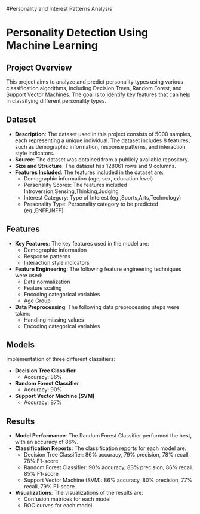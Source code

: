 #Personality and Interest Patterns Analysis
# Personality Detection Using Machine Learning

## Project Overview
This project aims to analyze and predict personality types using various classification algorithms, including Decision Trees, Random Forest, and Support Vector Machines. The goal is to identify key features that can help in classifying different personality types.

## Dataset
- **Description**: The dataset used in this project consists of 5000 samples, each representing a unique individual. The dataset includes 8 features, such as demographic information, response patterns, and interaction style indicators.
- **Source**: The dataset was obtained from a publicly available repository.
- **Size and Structure**: The dataset has 128061 rows and 9 columns.
- **Features Included**: The features included in the dataset are:
  - Demographic information (age, sex, education level)
  - Personality Scores: The features included Introversion,Sensing,Thinking,Judging
  - Interest Category: Type of Interest (eg.,Sports,Arts,Technology)
  - Presonality Type: Personality category to be predicted (eg.,ENFP,INFP)
## Features
- **Key Features**: The key features used in the model are:
  - Demographic information
  - Response patterns
  - Interaction style indicators
- **Feature Engineering**: The following feature engineering techniques were used:
  - Data normalization
  - Feature scaling
  - Encoding categorical variables
  - Age Group
- **Data Preprocessing**: The following data preprocessing steps were taken:
  - Handling missing values
  - Encoding categorical variables

## Models
Implementation of three different classifiers:
- **Decision Tree Classifier**
  - Accuracy: 86%
- **Random Forest Classifier**
  - Accuracy: 90%
- **Support Vector Machine (SVM)**
  - Accuracy: 87%

## Results
- **Model Performance**: The Random Forest Classifier performed the best, with an accuracy of 86%.
- **Classification Reports**: The classification reports for each model are:
  - Decision Tree Classifier: 86% accuracy, 79% precision, 78% recall, 78% F1-score
  - Random Forest Classifier: 90% accuracy, 83% precision, 86% recall, 85% F1-score
  - Support Vector Machine (SVM): 86% accuracy, 80% precision, 77% recall, 79% F1-score
- **Visualizations**: The visualizations of the results are:
  - Confusion matrices for each model
  - ROC curves for each model

